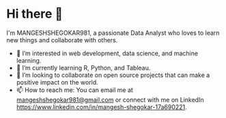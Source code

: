 # Hi there 👋

I'm MANGESHSHEGOKAR981, a passionate Data Analyst who loves to learn new things and collaborate with others.

- 👀 I’m interested in web development, data science, and machine learning.
- 🌱 I’m currently learning R, Python, and Tableau.
- 💞️ I’m looking to collaborate on open source projects that can make a positive impact on the world.
- 📫 How to reach me: You can email me at mangeshshegokar981@gmail.com or connect with me on LinkedIn https://www.linkedin.com/in/mangesh-shegokar-17a690221.

